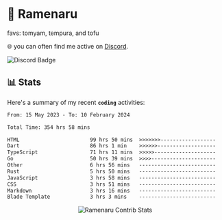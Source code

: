 # 🍜 Ramenaru
favs: tomyam, tempura, and tofu

🌐 you can often find me active on [Discord](https://discordapp.com/users/503291004200157185).

![Discord Badge](https://dcbadge.vercel.app/api/shield/503291004200157185)

## 📊 Stats

Here's a summary of my recent **`coding`** activities:

<!--START_SECTION:waka-->

```txt
From: 15 May 2023 - To: 10 February 2024

Total Time: 354 hrs 58 mins

HTML                       99 hrs 50 mins  >>>>>>>------------------   28.13 %
Dart                       86 hrs 1 min    >>>>>>-------------------   24.23 %
TypeScript                 71 hrs 11 mins  >>>>>--------------------   20.06 %
Go                         50 hrs 39 mins  >>>>---------------------   14.27 %
Other                      6 hrs 56 mins   -------------------------   01.96 %
Rust                       5 hrs 50 mins   -------------------------   01.65 %
JavaScript                 3 hrs 58 mins   -------------------------   01.12 %
CSS                        3 hrs 51 mins   -------------------------   01.09 %
Markdown                   3 hrs 16 mins   -------------------------   00.92 %
Blade Template             3 hrs 3 mins    -------------------------   00.86 %
```

<!--END_SECTION:waka-->

<div style="text-align: center;">
   <img align="center" src="https://github-readme-streak-stats.herokuapp.com/?user=Ramenaru&theme=dark&card_width=520" alt="Ramenaru Contrib Stats" />
</div>

